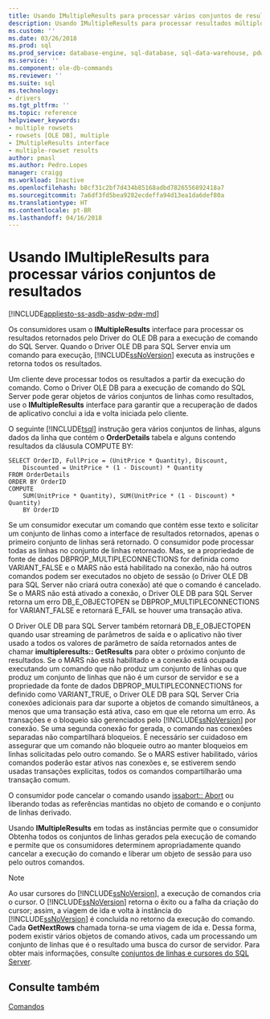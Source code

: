 ```yaml
---
title: Usando IMultipleResults para processar vários conjuntos de resultados | Microsoft Docs
description: Usando IMultipleResults para processar resultados múltiplos conjuntos
ms.custom: ''
ms.date: 03/26/2018
ms.prod: sql
ms.prod_service: database-engine, sql-database, sql-data-warehouse, pdw
ms.service: ''
ms.component: ole-db-commands
ms.reviewer: ''
ms.suite: sql
ms.technology:
- drivers
ms.tgt_pltfrm: ''
ms.topic: reference
helpviewer_keywords:
- multiple rowsets
- rowsets [OLE DB], multiple
- IMultipleResults interface
- multiple-rowset results
author: pmasl
ms.author: Pedro.Lopes
manager: craigg
ms.workload: Inactive
ms.openlocfilehash: b8cf31c2bf7d434b85168adbd7826556892418a7
ms.sourcegitcommit: 7a6df3fd5bea9282ecdeffa94d13ea1da6def80a
ms.translationtype: HT
ms.contentlocale: pt-BR
ms.lasthandoff: 04/16/2018
---
```

# <a name="using-imultipleresults-to-process-multiple-result-sets"></a>Usando IMultipleResults para processar vários conjuntos de resultados
[!INCLUDE[appliesto-ss-asdb-asdw-pdw-md](../../../includes/appliesto-ss-asdb-asdw-pdw-md.md)]

  Os consumidores usam o **IMultipleResults** interface para processar os resultados retornados pelo Driver do OLE DB para a execução de comando do SQL Server. Quando o Driver OLE DB para SQL Server envia um comando para execução, [!INCLUDE[ssNoVersion](../../../includes/ssnoversion-md.md)] executa as instruções e retorna todos os resultados.  
  
 Um cliente deve processar todos os resultados a partir da execução do comando. Como o Driver OLE DB para a execução de comando do SQL Server pode gerar objetos de vários conjuntos de linhas como resultados, use o **IMultipleResults** interface para garantir que a recuperação de dados de aplicativo conclui a ida e volta iniciada pelo cliente.  
  
 O seguinte [!INCLUDE[tsql](../../../includes/tsql-md.md)] instrução gera vários conjuntos de linhas, alguns dados da linha que contém o **OrderDetails** tabela e alguns contendo resultados da cláusula COMPUTE BY:  
  
```  
SELECT OrderID, FullPrice = (UnitPrice * Quantity), Discount,  
    Discounted = UnitPrice * (1 - Discount) * Quantity  
FROM OrderDetails  
ORDER BY OrderID  
COMPUTE  
    SUM(UnitPrice * Quantity), SUM(UnitPrice * (1 - Discount) * Quantity)  
    BY OrderID  
```  
  
 Se um consumidor executar um comando que contém esse texto e solicitar um conjunto de linhas como a interface de resultados retornados, apenas o primeiro conjunto de linhas será retornado. O consumidor pode processar todas as linhas no conjunto de linhas retornado. Mas, se a propriedade de fonte de dados DBPROP_MULTIPLECONNECTIONS for definida como VARIANT_FALSE e o MARS não está habilitado na conexão, não há outros comandos podem ser executados no objeto de sessão (o Driver OLE DB para SQL Server não criará outra conexão) até que o comando é cancelado. Se o MARS não está ativado a conexão, o Driver OLE DB para SQL Server retorna um erro DB_E_OBJECTOPEN se DBPROP_MULTIPLECONNECTIONS for VARIANT_FALSE e retornará E_FAIL se houver uma transação ativa.  
  
 O Driver OLE DB para SQL Server também retornará DB_E_OBJECTOPEN quando usar streaming de parâmetros de saída e o aplicativo não tiver usado a todos os valores de parâmetro de saída retornados antes de chamar **imultipleresults:: GetResults** para obter o próximo conjunto de resultados. Se o MARS não está habilitado e a conexão está ocupada executando um comando que não produz um conjunto de linhas ou que produz um conjunto de linhas que não é um cursor de servidor e se a propriedade da fonte de dados DBPROP_MULTIPLECONNECTIONS for definido como VARIANT_TRUE, o Driver OLE DB para SQL Server Cria conexões adicionais para dar suporte a objetos de comando simultâneos, a menos que uma transação está ativa, caso em que ele retorna um erro. As transações e o bloqueio são gerenciados pelo [!INCLUDE[ssNoVersion](../../../includes/ssnoversion-md.md)] por conexão. Se uma segunda conexão for gerada, o comando nas conexões separadas não compartilhará bloqueios. É necessário ser cuidadoso em assegurar que um comando não bloqueie outro ao manter bloqueios em linhas solicitadas pelo outro comando. Se o MARS estiver habilitado, vários comandos poderão estar ativos nas conexões e, se estiverem sendo usadas transações explícitas, todos os comandos compartilharão uma transação comum.  
  
 O consumidor pode cancelar o comando usando [issabort:: Abort](../../oledb/ole-db-interfaces/issabort-abort-ole-db.md) ou liberando todas as referências mantidas no objeto de comando e o conjunto de linhas derivado.  
  
 Usando **IMultipleResults** em todas as instâncias permite que o consumidor Obtenha todos os conjuntos de linhas gerados pela execução de comando e permite que os consumidores determinem apropriadamente quando cancelar a execução do comando e liberar um objeto de sessão para uso pelo outros comandos.  
  
> [!NOTE]  
>  Ao usar cursores do [!INCLUDE[ssNoVersion](../../../includes/ssnoversion-md.md)], a execução de comandos cria o cursor. O [!INCLUDE[ssNoVersion](../../../includes/ssnoversion-md.md)] retorna o êxito ou a falha da criação do cursor; assim, a viagem de ida e volta à instância do [!INCLUDE[ssNoVersion](../../../includes/ssnoversion-md.md)] é concluída no retorno da execução do comando. Cada **GetNextRows** chamada torna-se uma viagem de ida e. Dessa forma, podem existir vários objetos de comando ativos, cada um processando um conjunto de linhas que é o resultado uma busca do cursor de servidor. Para obter mais informações, consulte [conjuntos de linhas e cursores do SQL Server](../../oledb/ole-db-rowsets/rowsets-and-sql-server-cursors.md).  
  
## <a name="see-also"></a>Consulte também  
 [Comandos](../../oledb/ole-db-commands/commands.md)  
  
  
